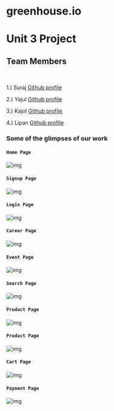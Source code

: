 # greenhouse.io

<h1> Unit 3 Project</h1>

<h2>Team Members</h2>
<br/>

1.) Suraj [Github profile](https://github.com/suraj-996)

2.) Yajul [Github profile](https://github.com/mdyajul)

3.) Kajol [Github profile](https://github.com/Kajol1106)

4.) Lipan [Github profile](https://github.com/lipan1437)



### Some of the glimpses of our work

#### `Home Page`
![img](https://github.com/suraj-996/showy-knot-1716/blob/main/photos/home.jpg)
<br/>
#### `Signup Page`
![img](https://github.com/suraj-996/showy-knot-1716/blob/main/photos/signup.jpg)
<br/>
#### `Login Page`
![img](https://github.com/suraj-996/showy-knot-1716/blob/main/photos/signin.jpg)
<br/>
#### `Career Page`
![img](https://github.com/suraj-996/showy-knot-1716/blob/main/photos/career.jpg)
<br/>
#### `Event Page`
![img](https://github.com/suraj-996/showy-knot-1716/blob/main/photos/event.jpg)
<br/>
#### `Search Page`
![img](https://github.com/suraj-996/showy-knot-1716/blob/main/photos/search.jpg)
<br/>
#### `Product Page`
![img](https://github.com/suraj-996/showy-knot-1716/blob/main/photos/product1.jpg)
<br/>
#### `Product Page`
![img](https://github.com/suraj-996/showy-knot-1716/blob/main/photos/product2.jpg)
<br/>
#### `Cart Page`
![img](https://github.com/suraj-996/showy-knot-1716/blob/main/photos/cart.jpg)
<br/>
#### `Payment Page`
![img](https://github.com/suraj-996/showy-knot-1716/blob/main/photos/payment.jpg)
<br/>
